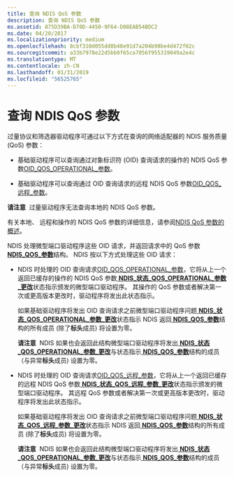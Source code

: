 ```yaml
---
title: 查询 NDIS QoS 参数
description: 查询 NDIS QoS 参数
ms.assetid: 875D39BA-D70D-4450-9F64-D08EAB54BDC2
ms.date: 04/20/2017
ms.localizationpriority: medium
ms.openlocfilehash: 8cbf310d055dd8b48e91d7a204b98be4d472f02c
ms.sourcegitcommit: a33b7978e22d5bb9f65ca7056f955319049a2e4c
ms.translationtype: MT
ms.contentlocale: zh-CN
ms.lasthandoff: 01/31/2019
ms.locfileid: "56525765"
---
```

# <a name="querying-ndis-qos-parameters"></a>查询 NDIS QoS 参数


过量协议和筛选器驱动程序可通过以下方式在查询的网络适配器的 NDIS 服务质量 (QoS) 参数：

-   基础驱动程序可以查询通过对象标识符 (OID) 查询请求的操作的 NDIS QoS 参数[OID\_QOS\_OPERATIONAL\_参数](https://msdn.microsoft.com/library/windows/hardware/hh451832)。

-   基础驱动程序可以查询通过 OID 查询请求的远程 NDIS QoS 参数[OID\_QOS\_远程\_参数](https://msdn.microsoft.com/library/windows/hardware/hh451841)。

**请注意**  过量驱动程序无法查询本地的 NDIS QoS 参数。

 

有关本地、 远程和操作的 NDIS QoS 参数的详细信息，请参阅[NDIS QoS 参数的概述](overview-of-ndis-qos-parameters.md)。

NDIS 处理微型端口驱动程序这些 OID 请求，并返回请求中的 QoS 参数[ **NDIS\_QOS\_参数**](https://msdn.microsoft.com/library/windows/hardware/hh451640)结构。 NDIS 按以下方式处理这些 OID 请求：

-   NDIS 时处理的 OID 查询请求[OID\_QOS\_OPERATIONAL\_参数](https://msdn.microsoft.com/library/windows/hardware/hh451832)，它将从上一个返回已缓存的操作的 NDIS QoS 参数[ **NDIS\_状态\_QOS\_OPERATIONAL\_参数\_更改**](https://msdn.microsoft.com/library/windows/hardware/hh439810)状态指示颁发的微型端口驱动程序。 其操作的 QoS 参数或者解决第一次或更高版本更改时，驱动程序将发出此状态指示。

    如果基础驱动程序将发出 OID 查询请求之前微型端口驱动程序问题[ **NDIS\_状态\_QOS\_OPERATIONAL\_参数\_更改**](https://msdn.microsoft.com/library/windows/hardware/hh439810)状态指示 NDIS 返回[ **NDIS\_QOS\_参数**](https://msdn.microsoft.com/library/windows/hardware/hh451640)结构的所有成员 (除了**标头**成员) 将设置为零。

    **请注意**  NDIS 如果也会返回此结构微型端口驱动程序将发出[ **NDIS\_状态\_QOS\_OPERATIONAL\_参数\_更改**](https://msdn.microsoft.com/library/windows/hardware/hh439810)与状态指示[ **NDIS\_QOS\_参数**](https://msdn.microsoft.com/library/windows/hardware/hh451640)结构的成员 （与异常**标头**成员) 设置为零。

     

-   NDIS 时处理的 OID 查询请求[OID\_QOS\_远程\_参数](https://msdn.microsoft.com/library/windows/hardware/hh451841)，它将从上一个返回已缓存的远程 NDIS QoS 参数[ **NDIS\_状态\_QOS\_远程\_参数\_更改**](https://msdn.microsoft.com/library/windows/hardware/hh439812)状态指示颁发的微型端口驱动程序。 其远程 QoS 参数或者解决第一次或更高版本更改时，驱动程序将发出此状态指示。

    如果基础驱动程序将发出 OID 查询请求之前微型端口驱动程序问题[ **NDIS\_状态\_QOS\_远程\_参数\_更改**](https://msdn.microsoft.com/library/windows/hardware/hh439812)状态指示 NDIS 返回[ **NDIS\_QOS\_参数**](https://msdn.microsoft.com/library/windows/hardware/hh451640)结构的所有成员 (除了**标头**成员) 将设置为零。

    **请注意**  NDIS 如果也会返回此结构微型端口驱动程序将发出[ **NDIS\_状态\_QOS\_OPERATIONAL\_参数\_更改**](https://msdn.microsoft.com/library/windows/hardware/hh439810)与状态指示[ **NDIS\_QOS\_参数**](https://msdn.microsoft.com/library/windows/hardware/hh451640)结构的成员 （与异常**标头**成员) 设置为零。

     

 

 





